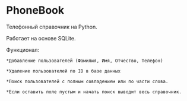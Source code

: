 # PhoneBook

Телефонный справочник на Python.

Работает на основе SQLite.

Функционал:

    *Добавление пользователей (Фамилия, Имя, Отчество, Телефон)
    
    *Удаление пользователей по ID в базе данных
    
    *Поиск пользователей с полным совпадением или по части слова.
    
    *Если оставить поле пустым и начать поиск выводит весь справочник.
